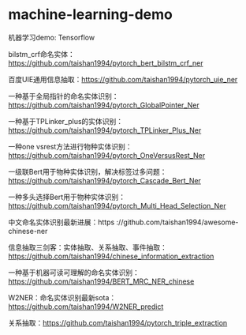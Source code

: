 

<!--
 * @Author: Sanfor Chow
 * @Date: 2023-11-30 11:25:52
 * @LastEditors: Sanfor Chow
 * @LastEditTime: 2023-11-30 03:57:25
 * @FilePath: /machine-learning-demo/README.md
-->
# machine-learning-demo
机器学习demo: Tensorflow

bilstm_crf命名实体：https://github.com/taishan1994/pytorch_bert_bilstm_crf_ner

百度UIE通用信息抽取：https://github.com/taishan1994/pytorch_uie_ner

一种基于全局指针的命名实体识别：https://github.com/taishan1994/pytorch_GlobalPointer_Ner

一种基于TPLinker_plus的实体识别：https://github.com/taishan1994/pytorch_TPLinker_Plus_Ner

一种one vsrest方法进行物种实体识别：https://github.com/taishan1994/pytorch_OneVersusRest_Ner

一级联Bert用于物种实体识别，解决标签过多问题：https://github.com/taishan1994/pytorch_Cascade_Bert_Ner

一种多头选择Bert用于物种实体识别：https://github.com/taishan1994/pytorch_Multi_Head_Selection_Ner

中文命名实体识别最新进展：https ://github.com/taishan1994/awesome-chinese-ner

信息抽取三剑客：实体抽取、关系抽取、事件抽取：https://github.com/taishan1994/chinese_information_extraction

一种基于机器可读可理解的命名实体识别：https://github.com/taishan1994/BERT_MRC_NER_chinese

W2NER：命名实体识别最新sota：https://github.com/taishan1994/W2NER_predict

关系抽取：https://github.com/taishan1994/pytorch_triple_extraction